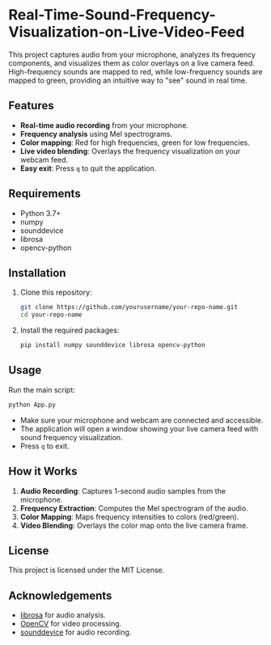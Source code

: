 # Real-Time-Sound-Frequency-Visualization-on-Live-Video-Feed

This project captures audio from your microphone, analyzes its frequency components, and visualizes them as color overlays on a live camera feed. High-frequency sounds are mapped to red, while low-frequency sounds are mapped to green, providing an intuitive way to "see" sound in real time.

## Features

- **Real-time audio recording** from your microphone.
- **Frequency analysis** using Mel spectrograms.
- **Color mapping**: Red for high frequencies, green for low frequencies.
- **Live video blending**: Overlays the frequency visualization on your webcam feed.
- **Easy exit**: Press `q` to quit the application.

## Requirements

- Python 3.7+
- numpy
- sounddevice
- librosa
- opencv-python

## Installation

1. Clone this repository:
    ```bash
    git clone https://github.com/yourusername/your-repo-name.git
    cd your-repo-name
    ```

2. Install the required packages:
    ```bash
    pip install numpy sounddevice librosa opencv-python
    ```

## Usage

Run the main script:
```bash
python App.py
```

- Make sure your microphone and webcam are connected and accessible.
- The application will open a window showing your live camera feed with sound frequency visualization.
- Press `q` to exit.

## How it Works

1. **Audio Recording**: Captures 1-second audio samples from the microphone.
2. **Frequency Extraction**: Computes the Mel spectrogram of the audio.
3. **Color Mapping**: Maps frequency intensities to colors (red/green).
4. **Video Blending**: Overlays the color map onto the live camera frame.

## License

This project is licensed under the MIT License.

## Acknowledgements

- [librosa](https://librosa.org/) for audio analysis.
- [OpenCV](https://opencv.org/) for video processing.
- [sounddevice](https://python-sounddevice.readthedocs.io/) for audio recording.
